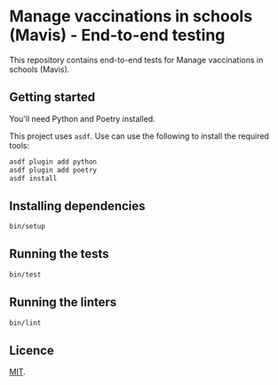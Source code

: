 # Manage vaccinations in schools (Mavis) - End-to-end testing

This repository contains end-to-end tests for Manage vaccinations in schools
(Mavis).

## Getting started

You'll need Python and Poetry installed.

This project uses `asdf`. Use can use the following to install the required
tools:

```bash
asdf plugin add python
asdf plugin add poetry
asdf install
```

## Installing dependencies

```bash
bin/setup
```

## Running the tests

```bash
bin/test
```

## Running the linters

```bash
bin/lint
```

## Licence

[MIT](LICENCE).
